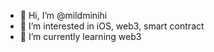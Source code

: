 - 👋 Hi, I’m @mildminihi
- 👀 I’m interested in iOS, web3, smart contract
- 🌱 I’m currently learning web3

<!---
mildminihi/mildminihi is a ✨ special ✨ repository because its `README.md` (this file) appears on your GitHub profile.
You can click the Preview link to take a look at your changes.
--->
